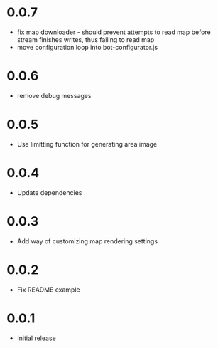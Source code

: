 # 0.0.7
- fix map downloader - should prevent attempts to read map before stream finishes writes, thus failing to read map
- move configuration loop into bot-configurator.js 
# 0.0.6
- remove debug messages
# 0.0.5
- Use limitting function for generating area image
# 0.0.4
- Update dependencies
# 0.0.3
- Add way of customizing map rendering settings
# 0.0.2
- Fix README example
# 0.0.1
- Initial release